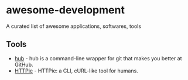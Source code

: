 # awesome-development
A curated list of awesome applications, softwares, tools


## Tools

- [hub](https://github.com/github/hub) - hub is a command-line wrapper for git that makes you better at GitHub.
- [HTTPie](http://httpie.org) - HTTPie: a CLI, cURL-like tool for humans.
